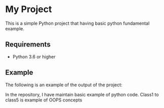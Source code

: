 # My Project

This is a simple Python project that having basic python fundamental example.

## Requirements

* Python 3.6 or higher



## Example

The following is an example of the output of the project:


In the repository, I have maintain basic example of python code.
Class1 to class5 is example of OOPS concepts

